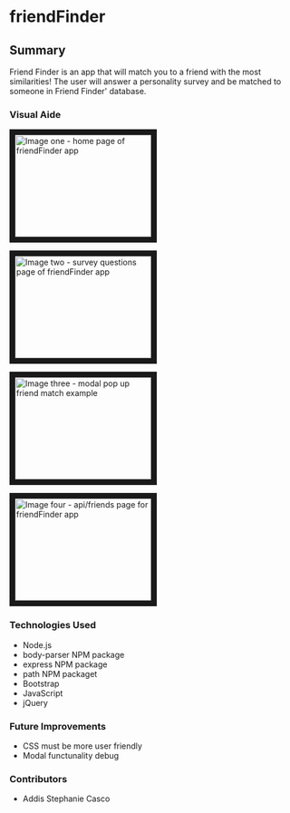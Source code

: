 # friendFinder

## Summary

Friend Finder is an app that will match you to a friend with the most similarities! The user will answer a personality survey and be matched to someone in Friend Finder' database.


### Visual Aide

<a href="https://drive.google.com/file/d/1LTWHS61YUC9llvxEX39gFShGLI1s3YDl/view?usp=sharing" target="_blank"><img src="https://drive.google.com/file/d/1LTWHS61YUC9llvxEX39gFShGLI1s3YDl/view?usp=sharing" alt="Image one - home page of friendFinder app" width="240" height="180" border="10" /></a>

<a href="https://drive.google.com/file/d/1Rp6efzWcXnCBA7o30Ak0QqcyX80P26hA/view?usp=sharing" target="_blank"><img src="https://drive.google.com/file/d/1Rp6efzWcXnCBA7o30Ak0QqcyX80P26hA/view?usp=sharing" alt="Image two - survey questions page of friendFinder app" width="240" height="180" border="10" /></a>

<a href="https://drive.google.com/file/d/1_htLVt8Ec45JbzGAYyWbDoNwYwlOChs2/view?usp=sharing" target="_blank"><img src="https://drive.google.com/file/d/1_htLVt8Ec45JbzGAYyWbDoNwYwlOChs2/view?usp=sharing" alt="Image three - modal pop up friend match example" width="240" height="180" border="10" /></a>

<a href="https://drive.google.com/file/d/1qvgfNLSQJw3I0dpxcUBu2f_CyEQzGwz3/view?usp=sharing" target="_blank"><img src="https://drive.google.com/file/d/1qvgfNLSQJw3I0dpxcUBu2f_CyEQzGwz3/view?usp=sharing" alt="Image four - api/friends page for friendFinder app" width="240" height="180" border="10" /></a>

### Technologies Used 

* Node.js
* body-parser NPM package
* express NPM package
* path NPM packaget
* Bootstrap
* JavaScript
* jQuery

### Future Improvements
* CSS must be more user friendly 
* Modal functunality debug

### Contributors
* Addis Stephanie Casco




